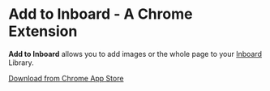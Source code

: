 # Add to Inboard - A Chrome Extension

**Add to Inboard** allows you to add images or the whole page to your [Inboard][inboard] Library.

[Download from Chrome App Store][dl]


[inboard]:http://inboardapp.com
[dl]:https://chrome.google.com/webstore/detail/giojncjpmmdmpnpgbnkmkpbmcgabjcdc
